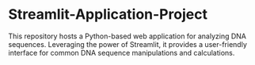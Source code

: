 # Streamlit-Application-Project
This repository hosts a Python-based web application for analyzing DNA sequences. Leveraging the power of Streamlit, it provides a user-friendly interface for common DNA sequence manipulations and calculations.
